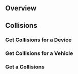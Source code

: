 
## Overview

## Collisions

### Get Collisions for a Device

### Get Collisions for a Vehicle

### Get a Collisions
